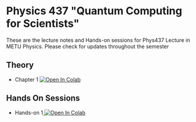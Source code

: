 # Physics 437 "Quantum Computing for Scientists" 
These are the lecture notes and Hands-on sessions for Phys437 Lecture in METU Physics. 
Please check for updates throughout the semester
## Theory 
* Chapter 1 <a target="_blank" href="https://colab.research.google.com/github/osbama/Phys437/blob/main/Theory/Ch1.ipynb"><img src="https://colab.research.google.com/assets/colab-badge.svg" alt="Open In Colab"/></a>
## Hands On Sessions
* Hands-on 1<a target="_blank" href="https://colab.research.google.com/github/osbama/Phys437/blob/main/Hands-On/Hands_on_1.ipynb">
  <img src="https://colab.research.google.com/assets/colab-badge.svg" alt="Open In Colab"/></a>
